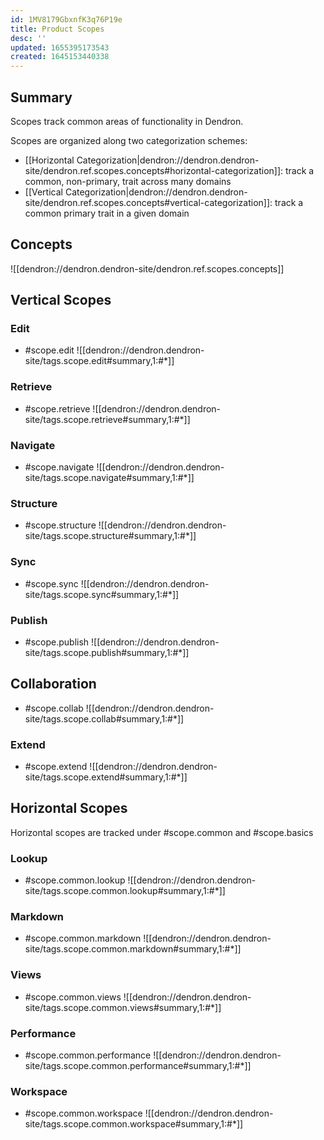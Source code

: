 ```yaml
---
id: 1MV8179GbxnfK3q76P19e
title: Product Scopes
desc: ''
updated: 1655395173543
created: 1645153440338
---
```


## Summary

Scopes track common areas of functionality in Dendron. 

Scopes are organized along two categorization schemes:
- [[Horizontal Categorization|dendron://dendron.dendron-site/dendron.ref.scopes.concepts#horizontal-categorization]]: track a common, non-primary, trait across many domains
- [[Vertical Categorization|dendron://dendron.dendron-site/dendron.ref.scopes.concepts#vertical-categorization]]: track a common primary trait in a given domain


## Concepts

![[dendron://dendron.dendron-site/dendron.ref.scopes.concepts]]

## Vertical Scopes

### Edit

- #scope.edit 
![[dendron://dendron.dendron-site/tags.scope.edit#summary,1:#*]]

### Retrieve

- #scope.retrieve
![[dendron://dendron.dendron-site/tags.scope.retrieve#summary,1:#*]]

### Navigate

- #scope.navigate
![[dendron://dendron.dendron-site/tags.scope.navigate#summary,1:#*]]

### Structure

- #scope.structure
![[dendron://dendron.dendron-site/tags.scope.structure#summary,1:#*]]


### Sync

- #scope.sync
![[dendron://dendron.dendron-site/tags.scope.sync#summary,1:#*]]

### Publish

- #scope.publish
![[dendron://dendron.dendron-site/tags.scope.publish#summary,1:#*]]

## Collaboration

- #scope.collab
![[dendron://dendron.dendron-site/tags.scope.collab#summary,1:#*]]

### Extend

- #scope.extend
![[dendron://dendron.dendron-site/tags.scope.extend#summary,1:#*]]

## Horizontal Scopes

Horizontal scopes are tracked under #scope.common and #scope.basics

### Lookup
- #scope.common.lookup
![[dendron://dendron.dendron-site/tags.scope.common.lookup#summary,1:#*]]

### Markdown
- #scope.common.markdown
![[dendron://dendron.dendron-site/tags.scope.common.markdown#summary,1:#*]]

### Views 
- #scope.common.views
![[dendron://dendron.dendron-site/tags.scope.common.views#summary,1:#*]]

### Performance
- #scope.common.performance
![[dendron://dendron.dendron-site/tags.scope.common.performance#summary,1:#*]]

### Workspace
- #scope.common.workspace
![[dendron://dendron.dendron-site/tags.scope.common.workspace#summary,1:#*]]
